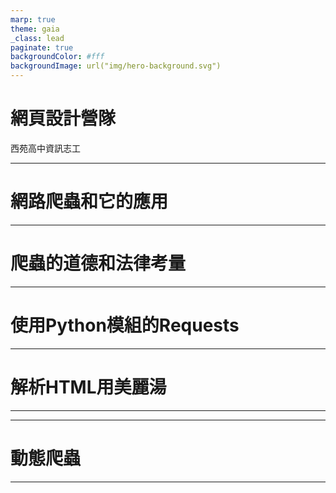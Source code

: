 ```yaml
---
marp: true
theme: gaia
_class: lead
paginate: true
backgroundColor: #fff
backgroundImage: url("img/hero-background.svg")
---
```

<style>
marp-pre{
     border-radius: 13px;
}
code{
    border-radius: 7px;
}
</style>


# **網頁設計營隊**


西苑高中資訊志工

---
<!-- _class: lead -->
# 網路爬蟲和它的應用
---
<!-- _class: lead -->
# 爬蟲的道德和法律考量
---
<!-- _class: lead -->
# 使用Python模組的Requests
---
<!-- _class: lead -->
# 解析HTML用美麗湯
---

---
<!-- _class: lead -->
# 動態爬蟲
---